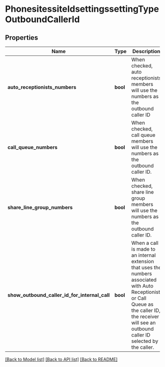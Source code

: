 # PhonesitessiteIdsettingssettingTypeOutboundCallerId

## Properties
Name | Type | Description | Notes
------------ | ------------- | ------------- | -------------
**auto_receptionists_numbers** | **bool** | When checked, auto receptionists members will use the numbers as the outbound caller ID | [optional] 
**call_queue_numbers** | **bool** | When checked, call queue members will use the numbers as the outbound caller ID. | [optional] 
**share_line_group_numbers** | **bool** | When checked, share line group members will use the numbers as the outbound caller ID. | [optional] 
**show_outbound_caller_id_for_internal_call** | **bool** | When a call is made to an internal extension that uses the numbers associated with Auto Receptionist or Call Queue as the caller ID, the receiver will see an outbound caller ID selected by the caller. | [optional] 

[[Back to Model list]](../README.md#documentation-for-models) [[Back to API list]](../README.md#documentation-for-api-endpoints) [[Back to README]](../README.md)

